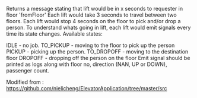 

Returns a message stating that lift would be in x seconds to requester in floor 'fromFloor' Each lift would take 3 seconds to travel between two floors. Each lift would stop 4 seconds on the floor to pick and/or drop a person. To understand whats going in lift, each lift would emit signals every time its state changes. Available states:

IDLE - no job. TO_PICKUP - moving to the floor to pick up the person PICKUP - picking up the person. TO_DROPOFF - moving to the destination floor DROPOFF - dropping off the person on the floor Emit signal should be printed as logs along with floor no, direction (NAN, UP or DOWN), passenger count.

Modified from : https://github.com/nielicheng/ElevatorApplication/tree/master/src

